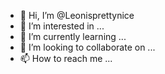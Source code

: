 - 👋 Hi, I’m @Leonisprettynice
- 👀 I’m interested in ...
- 🌱 I’m currently learning ...
- 💞️ I’m looking to collaborate on ...
- 📫 How to reach me ...

<!---
Leonisprettynice/Leonisprettynice is a ✨ special ✨ repository because its `README.md` (this file) appears on your GitHub profile.
You can click the Preview link to take a look at your changes.
--->
